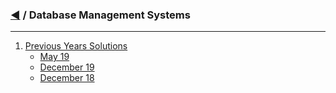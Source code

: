 ### [:arrow_backward:](/) / Database Management Systems

<hr />

1. [Previous Years Solutions](/s/dbms/previous-years/)
    * [May 19](/s/dbms/previous-years/may-19/)
    * [December 19](/s/dbms/previous-years/dec-19/)
    * [December 18](/s/dbms/previous-years/dec-18/)
